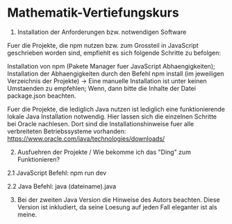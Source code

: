# Mathematik-Vertiefungskurs

1. Installation der Anforderungen bzw. notwendigen Software

Fuer die Projekte, die npm nutzen bzw. zum Grossteil in JavaScript geschrieben worden sind, empfiehlt es sich folgende Schritte zu befolgen:

Installation von npm (Pakete Manager fuer JavaScript Abhaengigkeiten);
Installation der Abhaengigkeiten durch den Befehl npm install (im jeweiligen Verzeichnis der Projekte)
-> Eine manuelle Installation ist unter keinen Umstaenden zu empfehlen; Wenn, dann bitte die Inhalte der Datei package.json beachten.

Fuer die Projekte, die lediglich Java nutzen ist lediglich eine funktionierende lokale Java Installation notwendig.
Hier lassen sich die einzelnen Schritte bei Oracle nachlesen. Dort sind die Installationshinweise fuer alle verbreiteten Betriebssysteme vorhanden:
https://www.oracle.com/java/technologies/downloads/

2. Ausfuehren der Projekte / Wie bekomme ich das "Ding" zum Funktionieren?

2.1 JavaScript
Befehl: npm run dev

2.2 Java
Befehl: java (dateiname).java

3. Bei der zweiten Java Version die Hinweise des Autors beachten.
   Diese Version ist inkludiert, da seine Loesung auf jeden Fall eleganter ist als meine.
